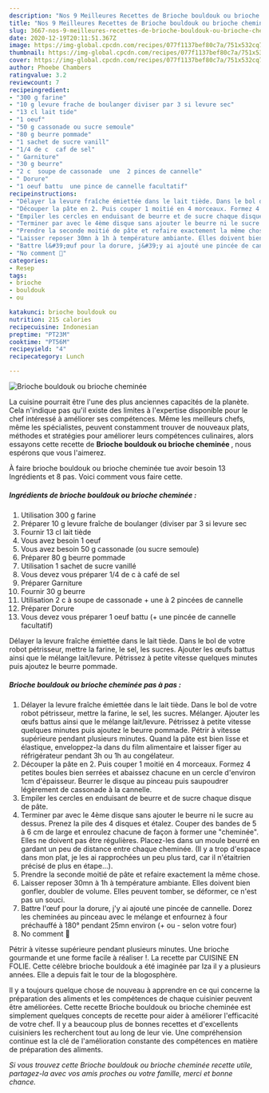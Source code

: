 ```yaml
---
description: "Nos 9 Meilleures Recettes de Brioche bouldouk ou brioche cheminée"
title: "Nos 9 Meilleures Recettes de Brioche bouldouk ou brioche cheminée"
slug: 3667-nos-9-meilleures-recettes-de-brioche-bouldouk-ou-brioche-cheminee
date: 2020-12-19T20:11:51.367Z
image: https://img-global.cpcdn.com/recipes/077f1137bef80c7a/751x532cq70/brioche-bouldouk-ou-brioche-cheminee-photo-principale-de-la-recette.jpg
thumbnail: https://img-global.cpcdn.com/recipes/077f1137bef80c7a/751x532cq70/brioche-bouldouk-ou-brioche-cheminee-photo-principale-de-la-recette.jpg
cover: https://img-global.cpcdn.com/recipes/077f1137bef80c7a/751x532cq70/brioche-bouldouk-ou-brioche-cheminee-photo-principale-de-la-recette.jpg
author: Phoebe Chambers
ratingvalue: 3.2
reviewcount: 7
recipeingredient:
- "300 g farine"
- "10 g levure frache de boulanger diviser par 3 si levure sec"
- "13 cl lait tide"
- "1 oeuf"
- "50 g cassonade ou sucre semoule"
- "80 g beurre pommade"
- "1 sachet de sucre vanill"
- "1/4 de c  caf de sel"
- " Garniture"
- "30 g beurre"
- "2 c  soupe de cassonade  une  2 pinces de cannelle"
- " Dorure"
- "1 oeuf battu  une pince de cannelle facultatif"
recipeinstructions:
- "Délayer la levure fraîche émiettée dans le lait tiède. Dans le bol de votre robot pétrisseur, mettre la farine, le sel, les sucres. Mélanger. Ajouter les œufs battus ainsi que le mélange lait/levure. Pétrissez à petite vitesse quelques minutes puis ajoutez le beurre pommade. Pétrir à vitesse supérieure pendant plusieurs minutes. Quand la pâte est bien lisse et élastique, enveloppez-la dans du film alimentaire et laisser figer au réfrigérateur pendant 3h ou 1h au congélateur."
- "Découper la pâte en 2. Puis couper 1 moitié en 4 morceaux. Formez 4 petites boules bien serrées et abaissez chacune en un cercle d&#39;environ 1cm d&#39;épaisseur. Beurrer le disque au pinceau puis saupoudrer légèrement de cassonade à la cannelle."
- "Empiler les cercles en enduisant de beurre et de sucre chaque disque de pâte."
- "Terminer par avec le 4ème disque sans ajouter le beurre ni le sucre au dessus. Prenez la pile des 4 disques et étalez. Couper des bandes de 5 à 6 cm de large et enroulez chacune de façon à former une &#34;cheminée&#34;. Elles ne doivent pas être régulières. Placez-les dans un moule beurré en gardant un peu de distance entre chaque cheminée. (Il y a trop d&#39;espace dans mon plat, je les ai rapprochées un peu plus tard, car il n&#39;étaitrien précisé de plus en étape...)."
- "Prendre la seconde moitié de pâte et refaire exactement la même chose."
- "Laisser reposer 30mn à 1h à température ambiante. Elles doivent bien gonfler, doubler de volume. Elles peuvent tomber, se déformer, ce n&#39;est pas un souci."
- "Battre l&#39;œuf pour la dorure, j&#39;y ai ajouté une pincée de cannelle. Dorez les cheminées au pinceau avec le mélange et enfournez à four préchauffé à 180° pendant 25mn environ (+ ou - selon votre four)"
- "No comment 🤪"
categories:
- Resep
tags:
- brioche
- bouldouk
- ou

katakunci: brioche bouldouk ou 
nutrition: 215 calories
recipecuisine: Indonesian
preptime: "PT23M"
cooktime: "PT56M"
recipeyield: "4"
recipecategory: Lunch

---
```



![Brioche bouldouk ou brioche cheminée](https://img-global.cpcdn.com/recipes/077f1137bef80c7a/751x532cq70/brioche-bouldouk-ou-brioche-cheminee-photo-principale-de-la-recette.jpg)

La cuisine pourrait être l'une des plus anciennes capacités de la planète. Cela n'indique pas qu'il existe des limites à l'expertise disponible pour le chef intéressé à améliorer ses compétences. Même les meilleurs chefs, même les spécialistes, peuvent constamment trouver de nouveaux plats, méthodes et stratégies pour améliorer leurs compétences culinaires, alors essayons cette recette de <strong> Brioche bouldouk ou brioche cheminée </strong>, nous espérons que vous l'aimerez.

<!--inarticleads1-->

À faire brioche bouldouk ou brioche cheminée tue avoir besoin 13 Ingrédients et 8 pas. Voici comment vous faire cette.

##### Ingrédients de brioche bouldouk ou brioche cheminée :

1. Utilisation 300 g farine
1. Préparer 10 g levure fraîche de boulanger (diviser par 3 si levure sec
1. Fournir 13 cl lait tiède
1. Vous avez besoin 1 oeuf
1. Vous avez besoin 50 g cassonade (ou sucre semoule)
1. Préparer 80 g beurre pommade
1. Utilisation 1 sachet de sucre vanillé
1. Vous devez vous préparer 1/4 de c à café de sel
1. Préparer  Garniture
1. Fournir 30 g beurre
1. Utilisation 2 c à soupe de cassonade + une à 2 pincées de cannelle
1. Préparer  Dorure
1. Vous devez vous préparer 1 oeuf battu (+ une pincée de cannelle facultatif)


Délayer la levure fraîche émiettée dans le lait tiède. Dans le bol de votre robot pétrisseur, mettre la farine, le sel, les sucres. Ajouter les œufs battus ainsi que le mélange lait/levure. Pétrissez à petite vitesse quelques minutes puis ajoutez le beurre pommade. 

<!--inarticleads2-->

##### Brioche bouldouk ou brioche cheminée pas à pas :

1. Délayer la levure fraîche émiettée dans le lait tiède. Dans le bol de votre robot pétrisseur, mettre la farine, le sel, les sucres. Mélanger. Ajouter les œufs battus ainsi que le mélange lait/levure. Pétrissez à petite vitesse quelques minutes puis ajoutez le beurre pommade. Pétrir à vitesse supérieure pendant plusieurs minutes. Quand la pâte est bien lisse et élastique, enveloppez-la dans du film alimentaire et laisser figer au réfrigérateur pendant 3h ou 1h au congélateur.
1. Découper la pâte en 2. Puis couper 1 moitié en 4 morceaux. Formez 4 petites boules bien serrées et abaissez chacune en un cercle d&#39;environ 1cm d&#39;épaisseur. Beurrer le disque au pinceau puis saupoudrer légèrement de cassonade à la cannelle.
1. Empiler les cercles en enduisant de beurre et de sucre chaque disque de pâte.
1. Terminer par avec le 4ème disque sans ajouter le beurre ni le sucre au dessus. Prenez la pile des 4 disques et étalez. Couper des bandes de 5 à 6 cm de large et enroulez chacune de façon à former une &#34;cheminée&#34;. Elles ne doivent pas être régulières. Placez-les dans un moule beurré en gardant un peu de distance entre chaque cheminée. (Il y a trop d&#39;espace dans mon plat, je les ai rapprochées un peu plus tard, car il n&#39;étaitrien précisé de plus en étape...).
1. Prendre la seconde moitié de pâte et refaire exactement la même chose.
1. Laisser reposer 30mn à 1h à température ambiante. Elles doivent bien gonfler, doubler de volume. Elles peuvent tomber, se déformer, ce n&#39;est pas un souci.
1. Battre l&#39;œuf pour la dorure, j&#39;y ai ajouté une pincée de cannelle. Dorez les cheminées au pinceau avec le mélange et enfournez à four préchauffé à 180° pendant 25mn environ (+ ou - selon votre four)
1. No comment 🤪


Pétrir à vitesse supérieure pendant plusieurs minutes. Une brioche gourmande et une forme facile à réaliser !. La recette par CUISINE EN FOLIE. Cette célèbre brioche bouldouk a été imaginée par Iza il y a plusieurs années. Elle a depuis fait le tour de la blogosphère. 

<!--inarticleads1-->

<p>
Il y a toujours quelque chose de nouveau à apprendre en ce qui concerne la préparation des aliments et les compétences de chaque cuisinier peuvent être améliorées. Cette recette Brioche bouldouk ou brioche cheminée est simplement quelques concepts de recette pour aider à améliorer l'efficacité de votre chef. Il y a beaucoup plus de bonnes recettes et d'excellents cuisiniers les recherchent tout au long de leur vie. Une compréhension continue est la clé de l'amélioration constante des compétences en matière de préparation des aliments.
</p>

<p>
<i>Si vous trouvez cette Brioche bouldouk ou brioche cheminée recette utile, partagez-la avec vos amis proches ou votre famille, merci et bonne chance.</i>
</p>
